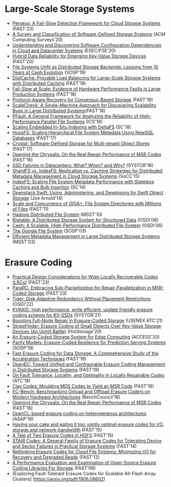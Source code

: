 # Large-Scale Storage Systems
- [Perseus: A Fail-Slow Detection Framework for Cloud Storage Systems](https://www.usenix.org/conference/fast23/presentation/lu) (FAST'23)
- [A Survey and Classification of Software-Defined Storage Systems](http://www.di.fc.ul.pt/~bessani/publications/acmcsur20-sds-survey.pdf) (ACM Computing Surveys'20)
- [Understanding and Discovering Software Configuration Dependencies in Cloud and Datacenter Systems](https://www.cs.cornell.edu/~legunsen/pubs/ChenETAL20CDep.pdf) (ESEC/FSE'20)
- [Hybrid Data Reliability for Emerging Key-Value Storage Devices](https://dl.acm.org/doi/10.5555/3386691.3386721) (FAST'20)
- [File Systems Unfit as Distributed Storage Backends: Lessons from 10 Years of Ceph Evolution](https://dl.acm.org/doi/pdf/10.1145/3341301.3359656) (SOSP'19)
- [DistCache: Provable Load Balancing for Large-Scale Storage Systems with Distributed Caching](https://www.usenix.org/system/files/fast19-liu.pdf) (FAST'19)
- [Fail-Slow at Scale: Evidence of Hardware Performance Faults in Large Production Systems](https://www.usenix.org/system/files/conference/fast18/fast18-gunawi.pdf) (FAST'18)
- [Protocol-Aware Recovery for Consensus-Based Storage](https://www.usenix.org/system/files/conference/fast18/fast18-alagappan.pdf) (FAST'18)
- [ScaleCheck: A Single-Machine Approach for Discovering Scalability Bugs in Large Distributed Systems](https://www.usenix.org/system/files/fast19-stuardo.pdf)(FAST'18)
- [PFault: A General Framework for Analyzing the Reliability of High-Performance Parallel File Systems](https://www.ece.iastate.edu/~mai/docs/papers/2018_ICS_PFault.pdf) (ICS'18)
- [Scaling Embedded In-Situ Indexing with DeltaFS](https://www.pdl.cmu.edu/PDL-FTP/CloudComputing/deltafs_sc18.pdf) (SC'18)
- [HopsFS: Scaling Hierarchical File System Metadata Using NewSQL Databases](https://www.usenix.org/system/files/conference/fast17/fast17-niazi.pdf) (FAST'17)
- [Crystal: Software-Defined Storage for Multi-tenant Object Stores](https://www.usenix.org/system/files/conference/fast17/fast17-gracia-tinedo.pdf) (FAST'17)
- [Opening the Chrysalis: On the Real Repair Performance of MSR Codes](https://dl.acm.org/doi/10.5555/2930583.2930590) (FAST'16)
- [SSD Failures in Datacenters: What? When? and Why?](https://dl.acm.org/doi/10.1145/2928275.2928278) (SYSTOR'16)
- [ShardFS vs. IndexFS: Replication vs. Caching Strategies for Distributed Metadata Management in Cloud Storage Systems](http://www.cs.cmu.edu/~qingzhen/files/shardfs_socc15.pdf) (SoCC'15)
- [IndexFS: Scaling File System Metadata Performance with Stateless Caching and Bulk Insertion](https://www.pdl.cmu.edu/PDL-FTP/FS/IndexFS-SC14.pdf) (SC'14)
- [Openstack Swift: Using, Administering, and Developing for Swift Object Storage](https://oiipdf.com/openstack-swift) (Joe Arnold'14)
- [Scale and Concurrency of GIGA+: File System Directories with Millions of Files](https://www.usenix.org/legacy/event/fast11/tech/full_papers/PatilNew.pdf) (FAST'11)
- [Hadoop Distributed File System](http://citeseerx.ist.psu.edu/viewdoc/download?doi=10.1.1.178.989&rep=rep1&type=pdf) (MSST'10)
- [Bigtable: A Distributed Storage System for Structured Data](https://static.googleusercontent.com/media/research.google.com/en//archive/bigtable-osdi06.pdf) (OSDI'06)
- [Ceph: A Scalable, High-Performance Distributed File System](https://www.crss.ucsc.edu/media/pubs/6ebbf2736ae06c66f1293b5e431082410f41f83f.pdf) (OSDI'06)
- [The Google File System](https://static.googleusercontent.com/media/research.google.com/en//archive/gfs-sosp2003.pdf) (SOSP'03)
- [Efficient Metadata Management in Large Distributed Storage Systems](http://citeseerx.ist.psu.edu/viewdoc/download?doi=10.1.1.13.2537&rep=rep1&type=pdf) (MSST'03)

# Erasure Coding
- [Practical Design Considerations for Wide Locally Recoverable Codes (LRCs)](https://www.usenix.org/conference/fast23/presentation/kadekodi) (FAST'23)
- [ParaRC: Embracing Sub-Packetization for Repair Parallelization in MSR-Coded Storage](https://www.usenix.org/conference/fast23/presentation/li-xiaolu) (FAST'23)
- [Tiger: Disk-Adaptive Redundancy Without Placement Restrictions](https://www.usenix.org/conference/osdi22/presentation/kadekodi) (OSDI'22)
- [KVRAID: high performance, write efficient, update friendly erasure coding scheme for KV-SSDs](https://dl.acm.org/doi/pdf/10.1145/3456727.3463781?casa_token=VdzLOeNageMAAAAA:mbwg25uWdNJJX9MXZ50m7oInH7SukC6Lj32StY888RnAD8g7IPuJPB-Pzl9U0a9Ni1yQlL6ZXO0d) (SYSTOR'21)
- [Boosting Full-Node Repair in Erasure-Coded Storage](https://www.usenix.org/system/files/atc21-lin.pdf#:~:text=Therefore%2C%20how%20to%20seamlessly%20deploy%20existing%20repair%20approaches,repair%20algorithms%20to%20speed%20up%20a%20full-node%20repair.) (USENEX ATC'21)
- [StripeFinder: Erasure Coding of Small Objects Over Key-Value Storage Devices (An Uphill Battle)](https://www.usenix.org/conference/hotstorage20/presentation/maheshwari) (HotStorage'20)
- [An Erasure-Coded Storage System for Edge Computing](https://ieeexplore.ieee.org/document/9097196) (ACCESS'20)
- [Parity Models: Erasure-Coded Resilience for Prediction Serving Systems](https://dl.acm.org/doi/10.1145/3341301.3359654) (SOSP'19)
- [Fast Erasure Coding for Data Storage: A Comprehensive Study of the Acceleration Techniques](https://dl.acm.org/doi/10.1145/3375554) (FAST'19)
- [OpenEC: Toward Unified and Configurable Erasure Coding Management in Distributed Storage Systems](https://www.usenix.org/conference/fast19/presentation/li) (FAST'19)
- [On Fault Tolerance, Locality, and Optimality in Locally Repairable Codes](https://www.usenix.org/system/files/conference/atc18/atc18-kolosov.pdf) (ATC'18)
- [Clay Codes: Moulding MDS Codes to Yield an MSR Code](https://www.usenix.org/conference/fast18/presentation/vajha) (FAST'18)
- [EC-Bench: Benchmarking Onload and Offload Erasure Coders on Modern Hardware Architectures](https://dl.acm.org/doi/abs/10.1007/978-3-030-32813-9_18) (BenchCouncil'18)
- [Opening the Chrysalis: On the Real Repair Performance of MSR Codes](https://www.usenix.org/conference/fast16/technical-sessions/presentation/pamies-juarez) (FAST'16)
- [OpenCL-based erasure coding on heterogeneous architectures](https://ieeexplore.ieee.org/document/7760770) (ASAP'16)
- [Having your cake and eating it too: jointly optimal erasure codes for I/O, storage and network-bandwidth](https://dl.acm.org/doi/10.5555/2750482.2750489) (FAST'15)
- [A Tale of Two Erasure Codes in HDFS](https://dl.acm.org/doi/10.5555/2750482.2750499) (FAST'15)
- [STAIR Codes: A General Family of Erasure Codes for Tolerating Device and Sector Failures in Practical Storage Systems](https://dl.acm.org/action/doSearch?AllField=STAIR+Codes%3A+A+General+Family+of+Erasure+Codes+for+Tolerating+Device+and+Sector+Failures+in+Practical+Storage+Systems) (FAST'14)
- [Rethinking Erasure Codes for Cloud File Systems: Minimizing I/O for Recovery and Degraded Reads](https://dl.acm.org/doi/10.5555/2208461.2208481) (FAST'12)
- [A Performance Evaluation and Examination of Open-Source Erasure Coding Libraries For Storage](https://www.usenix.org/conference/fast-09/performance-evaluation-and-examination-open-source-erasure-coding-libraries) (FAST'06)
- [Exploring Fault-Tolerant Erasure Codes for Scalable All-Flash Array Clusters] (https://arxiv.org/pdf/1906.08602)
